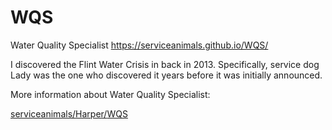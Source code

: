 # WQS
Water Quality Specialist https://serviceanimals.github.io/WQS/

I discovered the Flint Water Crisis in back in 2013.  Specifically, service dog Lady was the one who discovered it years before it was initially announced.

More information about Water Quality Specialist: 

[serviceanimals/](https://serviceanimals.github.io/)[Harper/](https://serviceanimals.github.io/Harper)[WQS](WQS.md)
